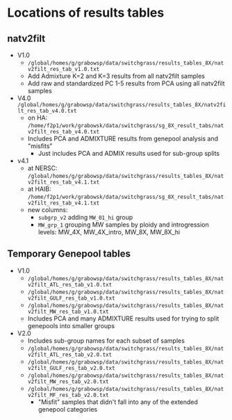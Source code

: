 # Locations of results tables

## natv2filt
* V1.0
  * `/global/homes/g/grabowsp/data/switchgrass/results_tables_8X/natv2filt_res_tab_v1.0.txt`
  * Add Admixture K=2 and K=3 results from all natv2filt samples
  * Add raw and standardized PC 1-5 results from PCA using all natv2filt samples
* V4.0
  `/global/homes/g/grabowsp/data/switchgrass/results_tables_8X/natv2filt_res_tab_v4.0.txt`
  * on HA: `/home/f2p1/work/grabowsk/data/switchgrass/sg_8X_result_tabs/natv2filt_res_tab_v4.0.txt`
  * Includes PCA and ADMIXTURE results from genepool analysis and "misfits"
    * Just includes PCA and ADMIX results used for sub-group splits
* v4.1
  * at NERSC: `/global/homes/g/grabowsp/data/switchgrass/results_tables_8X/natv2filt_res_tab_v4.1.txt`
  * at HAIB: `/home/f2p1/work/grabowsk/data/switchgrass/sg_8X_result_tabs/natv2filt_res_tab_v4.1.txt`
  * new columns:
    * `subgrp_v2` adding `MW_01_hi` group
    * `MW_grp_1` grouping MW samples by ploidy and introgression levels: MW_4X,
MW_4X_intro, MW_8X, MW_8X_hi

## Temporary Genepool tables
* V1.0
  * `/global/homes/g/grabowsp/data/switchgrass/results_tables_8X/natv2filt_ATL_res_tab_v1.0.txt`
  * `/global/homes/g/grabowsp/data/switchgrass/results_tables_8X/natv2filt_GULF_res_tab_v1.0.txt`
  * `/global/homes/g/grabowsp/data/switchgrass/results_tables_8X/natv2filt_MW_res_tab_v1.0.txt`
  * Includes PCA and many ADMIXTURE results used for trying to split genepools
into smaller groups
* V2.0
  * Includes sub-group names for each subset of samples
  * `/global/homes/g/grabowsp/data/switchgrass/results_tables_8X/natv2filt_ATL_res_tab_v2.0.txt`
  * `/global/homes/g/grabowsp/data/switchgrass/results_tables_8X/natv2filt_GULF_res_tab_v2.0.txt`
  * `/global/homes/g/grabowsp/data/switchgrass/results_tables_8X/natv2filt_MW_res_tab_v2.0.txt`
  * `/global/homes/g/grabowsp/data/switchgrass/results_tables_8X/natv2filt_MF_res_tab_v2.0.txt`
    * "Misfit" samples that didn't fall into any of the extended genepool 
categories



